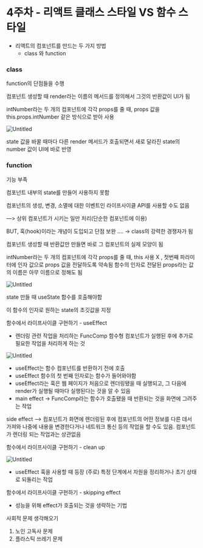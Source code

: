 # 4주차 - 리액트 클래스 스타일 VS 함수 스타일

- 리액트의 컴포넌트를 만드는 두 가지 방법
    - class 와 function

### class

function의 단점들을 수행

컴포넌트 생성할 때 render라는 이름의 메서드를 정의해서 그것의 반환값이 UI가 됨

intNumber라는 두 개의 컴포넌트에 각각 props를 줄 때, props 값을 this.props.intNumber 같은 방식으로 받아 사용

![Untitled](https://prod-files-secure.s3.us-west-2.amazonaws.com/0aa31011-0d72-4ac5-9877-c14ca19d9218/e14eb318-7fa0-4fca-a081-6553bf81b15d/Untitled.png)

state 값을 바꿀 때마다 다른 render 메서드가 호출되면서 새로 달라진 state의 number 값이 UI에 바로 반영

### function

기능 부족

컴포넌트 내부의 state를 만들어 사용하지 못함

컴포넌트의 생성, 변경, 소멸에 대한 이벤트인 라이프사이클 API를 사용할 수도 없음

—> 상위 컴포넌트가 시키는 일만 처리(단순한 컴포넌트에 이용)

BUT, 훅(hook)이라는 개념이 도입되고 단점 보완 …. → class의 강력한 경쟁자가 됨

컴포넌트 생성할 때 반환값만 만들면 바로 그 컴포넌트의 실제 모양이 됨

intNumber라는 두 개의 컴포넌트에 각각 props를 줄 때, this 사용 X , 첫번째 파라미터에 인자 값으로 props 값을 전달하도록 약속됨 함수의 인자로 전달된 props라는 값의 이름은 아무 이름으로 정해도 됨

![Untitled](https://prod-files-secure.s3.us-west-2.amazonaws.com/0aa31011-0d72-4ac5-9877-c14ca19d9218/529db0d3-b1c9-4ce6-8ee2-adcfdd969a92/Untitled.png)

state 만들 때 useState 함수를 호출해야함

이 함수의 인자로 원하는 state의 초깃값을 지정


함수에서 라이프사이클 구현하기 - useEffect 

- 렌더링 관련 작업을 처리하는 FuncComp 함수형 컴포넌트가 실행된 후에 추가로 필요한 작업을 처리하게 하는 것

![Untitled](https://prod-files-secure.s3.us-west-2.amazonaws.com/0aa31011-0d72-4ac5-9877-c14ca19d9218/887f720f-85cc-4b6e-abf1-ce232741164f/Untitled.png)

- useEffect는 함수 컴포넌트를 반환하기 전에 호출
- useEffect 함수의 첫 번째 인자로는 함수가 들어와야함
- useEffect라는 훅은 웹 페이지가 처음으로 렌더링됐을 때 실행되고, 그 다음에 render가 실행될 때마다 실행된다는 것을 알 수 있음
- main effect → FuncComp라는 함수가 호출됐을 때 반환되는 것을 화면에 그려주는 작업

side effect —> 컴포넌트가 화면에 렌더링된 후에 컴포넌트의 어떤 정보를 다른 데서 가져와 나중에 내용을 변경한다거나 네트워크 통신 등의 작업을 할 수도 있음. 컴포넌트가 렌더링 되는 작업과는 상관없음

함수에서 라이프사이클 구현하기 - clean up

![Untitled](https://prod-files-secure.s3.us-west-2.amazonaws.com/0aa31011-0d72-4ac5-9877-c14ca19d9218/1373cb3f-2de7-4276-96a9-7e0305ca80cd/Untitled.png)

- useEffect 훅을 사용할 때 등장 (주로) 특정 단계에서 자원을 정리하거나 초기 상태로 되돌리는 작업

함수에서 라이프사이클 구현하기 - skipping effect

- 성능을 위해 effect가 호출되는 것을 생략하는 기법

사회적 문제 생각해오기

1. 노인 고독사 문제
2. 플라스틱 쓰레기 문제
